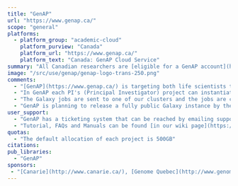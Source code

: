 ```yaml
---
title: "GenAP"
url: "https://www.genap.ca/"
scope: "general"
platforms:
  - platform_group: "academic-cloud"
    platform_purview: "Canada"
    platform_url: "https://www.genap.ca/"
    platform_text: "Canada: GenAP Cloud Service"
summary: "All Canadian researchers are [eligible for a GenAP account](https://ccdb.computecanada.ca/account_application). International researchers that have a Canadian collaborator can also be sponsored and become eligible to a GenAP account as well."
image: "/src/use/genap/genap-logo-trans-250.png"
comments:
  - "[GenAP](https://www.genap.ca/) is targeting both life scientists through web portal applications such as Galaxy, datahub, and a UCSC Genome Browser mirror to facilitate data analysis, sharing and visualization of the results; as well as computational biologists through services such as state-of-the-art analysis pipelines and centralized code distribution."
  - "In GenAP each PI's (Principal Investigator) project can instantiate a private Galaxy which is shared only within  his/her own group. The group admin has the ability to create, start, stop and delete the group's Galaxy."
  - "The Galaxy jobs are sent to one of our clusters and the jobs are computed against the annual allocation of each PI inside [Compute Canada](https://www.computecanada.ca). Presently, Galaxy is running in two of the major clusters in Canada, Mammouth ([Université de Sherbrooke](http://www.usherbrooke.ca) ~40,000 cores) and Guillimin ([Mcgill](https://www.mcgill.ca/) ~21,000 cores). Other universities and HPC centers will join GenAP in the up coming year."
  - "GenAP is planning to release a fully public Galaxy instance by the end of the summer."
user_support:
  - "GenAP has a ticketing system that can be reached by emailing support@genap.ca"
  - "Tutorial, FAQs and Manuals can be found [in our wiki page](https://bitbucket.org/genap/genap_central/wiki/Galaxy)."
quotas:
  - "The default allocation of each project is 500GB"
citations:
pub_libraries:
  - "GenAP"
sponsors:
 - "[Canarie](http://www.canarie.ca/), [Genome Quebec](http://www.genomequebec.com/en/home.html), [Compute Canada](https://www.computecanada.ca), [Canada Foundation for Innovation (CFI)](https://www.innovation.ca/), [Natural Sciences and Engineering Research Council (NSERC)](http://www.nserc-crsng.gc.ca/), [Université de Sherbrooke](http://www.usherbrooke.ca), and [Mcgill University](https://www.mcgill.ca/)"
---
```

